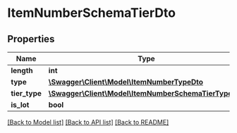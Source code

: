 # ItemNumberSchemaTierDto

## Properties
Name | Type | Description | Notes
------------ | ------------- | ------------- | -------------
**length** | **int** |  | 
**type** | [**\Swagger\Client\Model\ItemNumberTypeDto**](ItemNumberTypeDto.md) |  | 
**tier_type** | [**\Swagger\Client\Model\ItemNumberSchemaTierTypeDto**](ItemNumberSchemaTierTypeDto.md) |  | 
**is_lot** | **bool** |  | 

[[Back to Model list]](../README.md#documentation-for-models) [[Back to API list]](../README.md#documentation-for-api-endpoints) [[Back to README]](../README.md)


